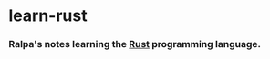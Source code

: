 # learn-rust
### Ralpa's notes learning the [Rust](https://www.rust-lang.org/) programming language.
